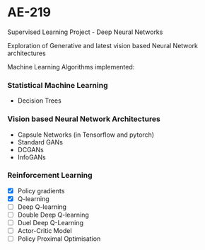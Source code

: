 # AE-219
Supervised Learning Project - Deep Neural Networks

Exploration of Generative and latest vision based Neural Network architectures

Machine Learning Algorithms implemented:

### Statistical Machine Learning

- Decision Trees

### Vision based Neural Network Architectures

- Capsule Networks (in Tensorflow and pytorch)
- Standard GANs 
- DCGANs 
- InfoGANs

### Reinforcement Learning

- [x] Policy gradients
- [x] Q-learning
- [ ] Deep Q-learning
- [ ] Double Deep Q-learning
- [ ] Duel Deep Q-Learning
- [ ] Actor-Critic Model
- [ ] Policy Proximal Optimisation
